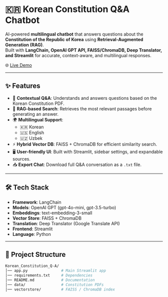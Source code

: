 # 🇰🇷 Korean Constitution Q&A Chatbot  

AI-powered **multilingual chatbot** that answers questions about the **Constitution of the Republic of Korea** using **Retrieval-Augmented Generation (RAG)**.  
Built with **LangChain, OpenAI GPT API, FAISS/ChromaDB, Deep Translator, and Streamlit** for accurate, context-aware, and multilingual responses.  

🌐 [Live Demo](https://koreanconstitution-a.streamlit.app/)  

---

## ✨ Features  
- 📖 **Contextual Q&A**: Understands and answers questions based on the Korean Constitution PDF.  
- 🔎 **RAG-based Search**: Retrieves the most relevant passages before generating an answer.  
- 🌍 **Multilingual Support**:  
  - 🇰🇷 Korean  
  - 🇺🇸 English  
  - 🇺🇿 Uzbek  
- ⚡ **Hybrid Vector DB**: FAISS + ChromaDB for efficient similarity search.  
- 🖥 **User-friendly UI**: Built with Streamlit, sidebar settings, and expandable sources.  
- 📥 **Export Chat**: Download full Q&A conversation as a `.txt` file.  

---

## 🛠️ Tech Stack  
- **Framework**: LangChain  
- **Models**: OpenAI GPT (gpt-4o-mini, gpt-3.5-turbo)  
- **Embeddings**: text-embedding-3-small  
- **Vector Store**: FAISS + ChromaDB  
- **Translation**: Deep Translator (Google Translate API)  
- **Frontend**: Streamlit  
- **Language**: Python  

---

## 📂 Project Structure  
```bash
Korean_Constitution_Q-A/
│── app.py               # Main Streamlit app
│── requirements.txt     # Dependencies
│── README.md            # Documentation
│── data/                # Constitution PDFs
│── vectorstore/         # FAISS / ChromaDB index
